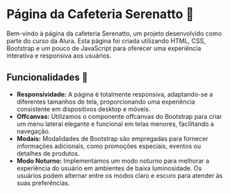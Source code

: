 # Página da Cafeteria Serenatto 🌟

Bem-vindo à página da cafeteria Serenatto, um projeto desenvolvido como parte do curso da Alura. Esta página foi criada utilizando HTML, CSS, Bootstrap e um pouco de JavaScript para oferecer uma experiência interativa e responsiva aos usuários.

## Funcionalidades 🚀
- **Responsividade:** A página é totalmente responsiva, adaptando-se a diferentes tamanhos de tela, proporcionando uma experiência consistente em dispositivos desktop e móveis.
- **Offcanvas:** Utilizamos o componente offcanvas do Bootstrap para criar um menu lateral elegante e funcional em telas menores, facilitando a navegação.
- **Modais:** Modalidades de Bootstrap são empregadas para fornecer informações adicionais, como promoções especiais, eventos ou detalhes de produtos.
- **Modo Noturno:** Implementamos um modo noturno para melhorar a experiência do usuário em ambientes de baixa luminosidade. Os usuários podem alternar entre os modos claro e escuro para atender às suas preferências.

